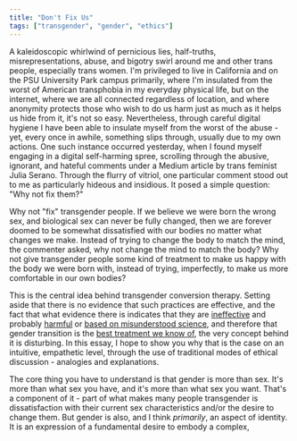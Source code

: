 ```yaml
---
title: "Don't Fix Us"
tags: ["transgender", "gender", "ethics"]
---
```


A kaleidoscopic whirlwind of pernicious lies, half-truths, misrepresentations, abuse, and bigotry swirl around me and other trans people, especially trans women. I'm privileged to live in California and on the PSU University Park campus primarily, where I'm insulated from the worst of American transphobia in my everyday physical life, but on the internet, where we are all connected regardless of location, and where anonymity protects those who wish to do us harm just as much as it helps us hide from it, it's not so easy. Nevertheless, through careful digital hygiene I have been able to insulate myself from the worst of the abuse - yet, every once in awhile, something slips through, usually due to my own actions. One such instance occurred yesterday, when I found myself engaging in a digital self-harming spree, scrolling through the abusive, ignorant, and hateful comments under a Medium article by trans feminist Julia Serano. Through the flurry of vitriol, one particular comment stood out to me as particularly hideous and insidious. It posed a simple question: "Why not fix them?"

Why not "fix" transgender people. If we believe we were born the wrong sex, and biological sex can never be fully changed, then we are forever doomed to be somewhat dissatisfied with our bodies no matter what changes we make. Instead of trying to change the body to match the mind, the commenter asked, why not change the mind to match the body? Why not give transgender people some kind of treatment to make us happy with the body we were born with, instead of trying, imperfectly, to make us more comfortable in our own bodies?

This is the central idea behind transgender conversion therapy. Setting aside that there is no evidence that such practices are effective, and the fact that what evidence there is indicates that they are [ineffective](https://www.gov.uk/government/publications/conversion-therapy-an-evidence-assessment-and-qualitative-study) and probably [harmful](https://jamanetwork.com/journals/jamapsychiatry/article-abstract/2749479) or [based on misunderstood science](https://genderanalysis.net/2016/12/myth-pimozide-and-gender-dysphoria-gender-analysis/), and therefore that gender transition is the [best treatment we know of](https://whatweknow.inequality.cornell.edu/topics/lgbt-equality/what-does-the-scholarly-research-say-about-the-well-being-of-transgender-people/), the very concept behind it is disturbing. In this essay, I hope to show you why that is the case on an intuitive, empathetic level, through the use of traditional modes of ethical discussion - analogies and explanations.

The core thing you have to understand is that gender is more than sex. It's more than what sex you have, and it's more than what sex you want. That's a component of it - part of what makes many people transgender is dissatisfaction with their current sex characteristics and/or the desire to change them. But gender is also, and I think _primarily_, an aspect of identity. It is an expression of a fundamental desire to embody a complex, 